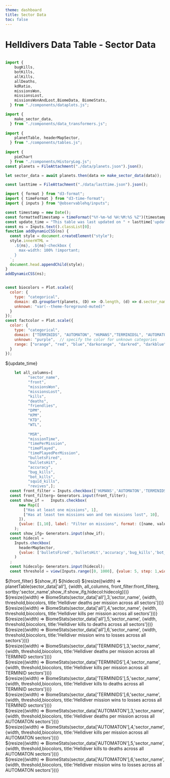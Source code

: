 ```yaml
---
theme: dashboard
title: Sector Data
toc: false
---
```


# Helldivers Data Table - Sector Data

<!-- Load and transform the data -->

```js

import {
    bugKills,
    botKills,
    allKills,
    allDeaths,
    kdRatio,
    missionsWon,
    missionsLost,
    missionsWonAndLost,BiomeData, BiomeStats,
  } from "./components/dataplots.js";

import {
    make_sector_data,
  } from "./components/data_transformers.js";
  
import {
    planetTable, headerMapSector,
  } from "./components/tables.js";
  
import {
    pieChart
  } from "./components/HistoryLog.js";
const planets = FileAttachment("./data/planets.json").json();

let sector_data = await planets.then(data => make_sector_data(data));

const lasttime = FileAttachment("./data/lasttime.json").json();
```
```js
import { format } from "d3-format";
import { timeFormat } from "d3-time-format";
import { inputs } from "@observablehq/inputs";

const timestamp = new Date();
const formattedTimestamp = timeFormat("%Y-%m-%d %H:%M:%S %Z")(timestamp);
const update_time = "This table was last updated on " + lasttime['update_time'];
const ns = Inputs.text().classList[0];
function addDynamicCSS(ns) {
  const style = document.createElement("style");
  style.innerHTML = `
    .${ns}, .${ns}-checkbox {
      max-width: 100% !important;
    }
  `;
  document.head.appendChild(style);
}
addDynamicCSS(ns);
```


```js

const biocolors = Plot.scale({
  color: {
    type: "categorical",
    domain: d3.groupSort(planets, (D) => -D.length, (d) => d.sector_name).filter((d) => d !== "Other"),
    unknown: "var(--theme-foreground-muted)"
  }
});
const factcolor = Plot.scale({
  color: {
    type: "categorical",
    domain: ["TERMINIDS", "AUTOMATON", "HUMANS","TERMINIDSL", "AUTOMATONL", "HUMANSL"],  // specify known categories directly
    unknown: "purple",  // specify the color for unknown categories
    range: ["orange", "red", "blue","darkorange", "darkred", "darkblue"],  // colors for TERMINIDS, AUTOMATON, and HUMANS
  }
});
```




${update_time}
```js
    let all_columns=[ 
          "sector_name",
          "front",
          "missionsWon",
          "missionsLost",
          "kills",
          "deaths",
          "friendlies",
          "DPM",
          "KPM",
          "KTD",
          "WTL",
  
          "MSR",
          "missionTime",
          "timePerMission",
          "timePlayed",
          "timePlayedPerMission",
          "bulletsFired",
          "bulletsHit",
          "accuracy",
          "bug_kills",
          "bot_kills",
          "squid_kills",
          "revives",];
  const front_filter = Inputs.checkbox(['HUMANS','AUTOMATON','TERMINIDS'], {value:['AUTOMATON','TERMINIDS'], label:'Filter by front'})
  const front_filterg= Generators.input(front_filter);
  const show_if =   Inputs.checkbox(
      new Map([
        ["Has at least one missions", 1],
        ["Has at least ten missions won and ten missions lost", 10],
      ]),
      {value: [1,10], label: "Filter on missions", format: ([name, value]) => `${name}`}
    );
  const show_ifg= Generators.input(show_if);
  const hidecol = 
    Inputs.checkbox(
      headerMapSector,
      {value: ['bulletsFired','bulletsHit','accuracy','bug_kills','bot_kills','squid_kills','revives'], label: "Show/hide columns", format: ([name, value]) => `${name}`}
    )
  ;
  const hidecolg= Generators.input(hidecol);
  const threshold = view(Inputs.range([0, 1000], {value: 5, step: 1,width:1000, label: "Minimum missions limit"}))
```




<div class="grid grid-cols-1">
  <div class="card">
  ${front_filter}
  ${show_if}
  ${hidecol}
    ${resize((width) => planetTable(sector_data['all'], {width, all_columns, front_filter:front_filterg, sortby:'sector_name',show_if:show_ifg,hidecol:hidecolg}))}
  </div>
</div>



<div class="grid grid-cols-4">
  <div class="card">
    ${resize((width) => BiomeStats(sector_data['all'],3,'sector_name', {width, threshold,biocolors, title:'Helldiver deaths per mission across all sectors'}))}
  </div>
    <div class="card">
    ${resize((width) => BiomeStats(sector_data['all'],4,'sector_name', {width, threshold,biocolors, title:'Helldiver kills per mission across all sectors'}))}
  </div>
    <div class="card">
    ${resize((width) => BiomeStats(sector_data['all'],5,'sector_name', {width, threshold,biocolors, title:'Helldiver kills to deaths across all sectors'}))}
  </div>
    <div class="card">
    ${resize((width) => BiomeStats(sector_data['all'],6,'sector_name', {width, threshold,biocolors, title:'Helldiver mission wins to losses across all sectors'}))}
  </div>

</div>




<div class="grid grid-cols-4">
  <div class="card">
    ${resize((width) => BiomeStats(sector_data['TERMINIDS'],3,'sector_name', {width, threshold,biocolors, title:'Helldiver deaths per mission across all TERMINID sectors'}))}
  </div>
    <div class="card">
    ${resize((width) => BiomeStats(sector_data['TERMINIDS'],4,'sector_name', {width, threshold,biocolors, title:'Helldiver kills per mission across all TERMINID sectors'}))}
  </div>
    <div class="card">
    ${resize((width) => BiomeStats(sector_data['TERMINIDS'],5,'sector_name', {width, threshold,biocolors, title:'Helldiver kills to deaths across all TERMINID sectors'}))}
  </div>
    <div class="card">
    ${resize((width) => BiomeStats(sector_data['TERMINIDS'],6,'sector_name', {width, threshold,biocolors, title:'Helldiver mission wins to losses across all TERMINID sectors'}))}
  </div>

</div>




<div class="grid grid-cols-4">
  <div class="card">
    ${resize((width) => BiomeStats(sector_data['AUTOMATON'],3,'sector_name', {width, threshold,biocolors, title:'Helldiver deaths per mission across all AUTOMATON sectors'}))}
  </div>
    <div class="card">
    ${resize((width) => BiomeStats(sector_data['AUTOMATON'],4,'sector_name', {width, threshold,biocolors, title:'Helldiver kills per mission across all AUTOMATON sectors'}))}
  </div>
    <div class="card">
    ${resize((width) => BiomeStats(sector_data['AUTOMATON'],5,'sector_name', {width, threshold,biocolors, title:'Helldiver kills to deaths across all AUTOMATON sectors'}))}
  </div>
    <div class="card">
    ${resize((width) => BiomeStats(sector_data['AUTOMATON'],6,'sector_name', {width, threshold,biocolors, title:'Helldiver mission wins to losses across all AUTOMATON sectors'}))}
  </div>

</div>
